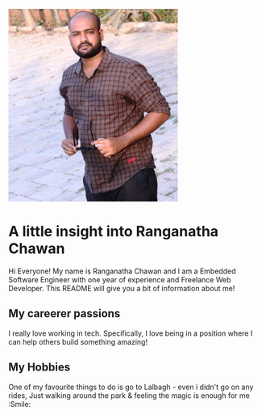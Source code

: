 ![Headshot](Ranganatha-Chawan.JPG)

# A little insight into Ranganatha Chawan
Hi Everyone! My name is Ranganatha Chawan and I am a Embedded Software Engineer with one year of experience and Freelance Web Developer. This README will give you a bit of information about me!

## My careerer passions
I really love working in tech. Specifically, I love being in a position where I can help others build something amazing!

## My Hobbies
One of my favourite things to do is go to Lalbagh - even i didn't go on any rides, Just walking around the park & feeling the magic is enough for me :Smile:
